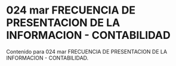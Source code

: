 # 024 mar  FRECUENCIA DE PRESENTACION DE LA INFORMACION - CONTABILIDAD

Contenido para 024 mar  FRECUENCIA DE PRESENTACION DE LA INFORMACION - CONTABILIDAD.